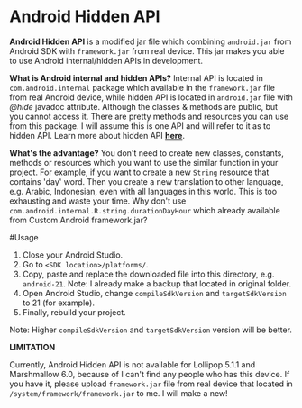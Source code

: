 # Android Hidden API
**Android Hidden API** is a modified jar file which combining `android.jar` from Android SDK with `framework.jar` from real device. This jar makes you able to use Android internal/hidden APIs in development.

**What is Android internal and hidden APIs?**
Internal API is located in `com.android.internal` package which available in the `framework.jar` file from real Android device, while hidden API is located in `android.jar` file with *@hide* javadoc attribute. Although the classes & methods are public, but you cannot access it. There are pretty methods and resources you can use from this package. I will assume this is one API and will refer to it as to hidden API. Learn more about hidden API [**here**][1].

**What's the advantage?**
You don't need to create new classes, constants, methods or resources which you want to use the similar function in your project. For example, if you want to create a new `String` resource that contains 'day' word. Then you create a new translation to other language, e.g. Arabic, Indonesian, even with all languages in this world. This is too exhausting and waste your time. Why don't use `com.android.internal.R.string.durationDayHour` which already available from Custom Android framework.jar?

#Usage
1. Close your Android Studio.
2. Go to `<SDK location>/platforms/`.
3. Copy, paste and replace the downloaded file into this directory, e.g. `android-21`. Note: I already make a backup that located in original folder.
4. Open Android Studio, change `compileSdkVersion` and `targetSdkVersion` to 21 (for example).
5. Finally, rebuild your project.

Note: Higher `compileSdkVersion` and `targetSdkVersion` version will be better.


**LIMITATION**

Currently, Android Hidden API is not available for Lollipop 5.1.1 and Marshmallow 6.0, because of I can't find any people who has this device. If you have it, please upload `framework.jar` file from real device that located in `/system/framework/framework.jar` to me. I will make a new!


  [1]: https://devmaze.wordpress.com/2011/01/18/using-com-android-internal-part-1-introduction/
